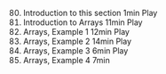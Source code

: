 80. Introduction to this section
    1min
    Play
81. Introduction to Arrays
    11min
    Play
82. Arrays, Example 1
    12min
    Play
83. Arrays, Example 2
    14min
    Play
84. Arrays, Example 3
    6min
    Play
85. Arrays, Example 4
    7min
